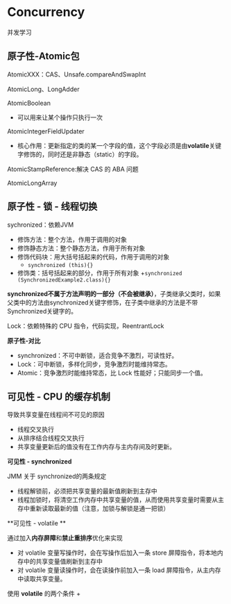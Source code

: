 # Concurrency
并发学习

## 原子性-Atomic包
 AtomicXXX：CAS、Unsafe.compareAndSwapInt

AtomicLong、LongAdder

AtomicBoolean
+ 可以用来让某个操作只执行一次

AtomicIntegerFieldUpdater
+ 核心作用：更新指定的类的某一个字段的值，这个字段必须是由**volatile**关键字修饰的，同时还是非静态（static）的字段。

AtomicStampReference:解决 CAS 的 ABA 问题

AtomicLongArray

## 原子性 - 锁 - 线程切换
sychronized：依赖JVM
+ 修饰方法：整个方法，作用于调用的对象
+ 修饰静态方法：整个静态方法，作用于所有对象
+ 修饰代码块：用大括号括起来的代码，作用于调用的对象
    + `synchronized (this){}`
+ 修饰类：括号括起来的部分，作用于所有对象
    +`synchronized (SynchronizedExample2.class){}`

**synchronized不属于方法声明的一部分（不会被继承）**，子类继承父类时，如果父类中的方法由synchronized关键字修饰，在子类中继承的方法是不带Synchronized关键字的。

Lock：依赖特殊的 CPU 指令，代码实现，ReentrantLock

**原子性-对比**
+ synchronized：不可中断锁，适合竞争不激烈，可读性好。
+ Lock：可中断锁，多样化同步，竞争激烈时能维持常态。
+ Atomic：竞争激烈时能维持常态，比 Lock 性能好；只能同步一个值。

## 可见性 - CPU 的缓存机制
导致共享变量在线程间不可见的原因
+ 线程交叉执行
+ 从排序结合线程交叉执行
+ 共享变量更新后的值没有在工作内存与主内存间及时更新。

**可见性 - synchronized**

JMM 关于 synchronized的两条规定
+ 线程解锁前，必须把共享变量的最新值刷新到主存中
+ 线程加锁时，将清空工作内存中共享变量的值，从而使用共享变量时需要从主存中重新读取最新的值（注意，加锁与解锁是通一把锁）

**可见性 - volatile **

通过加入**内存屏障**和**禁止重排序**优化来实现
+ 对 volatile 变量写操作时，会在写操作后加入一条 store 屏障指令，将本地内存中的共享变量值刷新到主存中
+ 对 volatile 变量读操作时，会在读操作前加入一条 load 屏障指令，从主内存中读取共享变量。

使用 **volatile** 的两个条件
+ 
